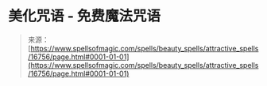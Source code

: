 <!--yml

category: 未分类

date: 2024-06-12 18:57:27

-->

# 美化咒语 - 免费魔法咒语

> 来源：[https://www.spellsofmagic.com/spells/beauty_spells/attractive_spells/16756/page.html#0001-01-01](https://www.spellsofmagic.com/spells/beauty_spells/attractive_spells/16756/page.html#0001-01-01)
